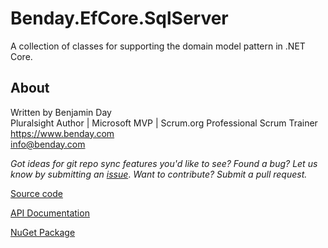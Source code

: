 # Benday.EfCore.SqlServer

A collection of classes for supporting the domain model pattern in .NET Core.

## About

Written by Benjamin Day  
Pluralsight Author | Microsoft MVP | Scrum.org Professional Scrum Trainer  
https://www.benday.com  
info@benday.com 

*Got ideas for git repo sync features you'd like to see? Found a bug? 
Let us know by submitting an [issue](https://github.com/benday-inc/Benday.EfCore.SqlServer/issues)*. *Want to contribute? Submit a pull request.*

[Source code](https://github.com/benday-inc/Benday.EfCore.SqlServer)

[API Documentation](api/Benday.EfCore.SqlServer.html)

[NuGet Package](https://www.nuget.org/packages/Benday.EfCore.SqlServer/)

